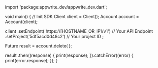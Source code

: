 import 'package:appwrite_dev/appwrite_dev.dart';

void main() { // Init SDK
  Client client = Client();
  Account account = Account(client);

  client
    .setEndpoint('https://[HOSTNAME_OR_IP]/v1') // Your API Endpoint
    .setProject('5df5acd0d48c2') // Your project ID
  ;

  Future result = account.delete(  );

  result
    .then((response) {
      print(response);
    }).catchError((error) {
      print(error.response);
  });
}